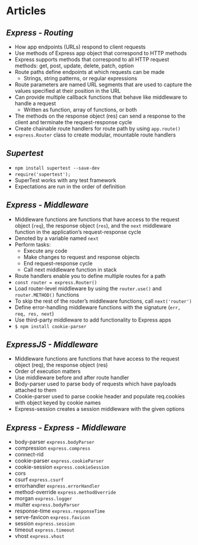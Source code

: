 # Articles

## *Express - Routing*

* How app endpoints (URLs) respond to client requests
* Use methods of Express app object that correspond to HTTP methods
* Express supports methods that correspond to all HTTP request methods: get, post, update, delete, patch, option
* Route paths define endpoints at which requests can be made
  * Strings, string patterns, or regular expressions
* Route parameters are named URL segments that are used to capture the values specified at their position in the URL
* Can provide multiple callback functions that behave like middleware to handle a request
  * Written as function, array of functions, or both
* The methods on the response object (res) can send a response to the client and terminate the request-response cycle
* Create chainable route handlers for route path by using `app.route()`
* `express.Router` class to create modular, mountable route handlers


## *Supertest*

* `npm install supertest --save-dev`
* `require('supertest');`
* SuperTest works with any test framework
* Expectations are run in the order of definition


## *Express - Middleware*
* Middleware functions are functions that have access to the request object (`req`), the response object (`res`), and the `next` middleware function in the application’s request-response cycle
* Denoted by a variable named `next`
* Perform tasks:
  * Execute any code
  * Make changes to request and response objects
  * End request-response cycle
  * Call next middleware function in stack
* Route handlers enable you to define multiple routes for a path
* `const router = express.Router()`
* Load router-level middleware by using the `router.use()` and `router.METHOD()` functions
* To skip the rest of the router’s middleware functions, call `next('router')`
* Define error-handling middleware functions with the signature (`err, req, res, next`)
* Use third-party middleware to add functionality to Express apps
* `$ npm install cookie-parser`


## *ExpressJS - Middleware*

* Middleware functions are functions that have access to the request object (req), the response object (res)
* Order of execution matters
* Use middleware before and after route handler
* Body-parser used to parse body of requests which have payloads attached to them
* Cookie-parser used to parse cookie header and populate req.cookies with object keyed by cookie names
* Express-session creates a session middleware with the given options


## *Express - Express - Middleware*

* body-parser `express.bodyParser`
* compression `express.compress`
* connect-rid
* cookie-parser `express.cookieParser`
* cookie-session `express.cookieSession`
* cors
* csurf `express.csurf`
* errorhandler `express.errorHandler`
* method-override `express.methodOverride`
* morgan `express.logger`
* multer `express.bodyParser`
* response-time `express.responseTime`
* serve-favicon `express.favicon`
* session `express.session`
* timeout `express.timeout`
* vhost `express.vhost`